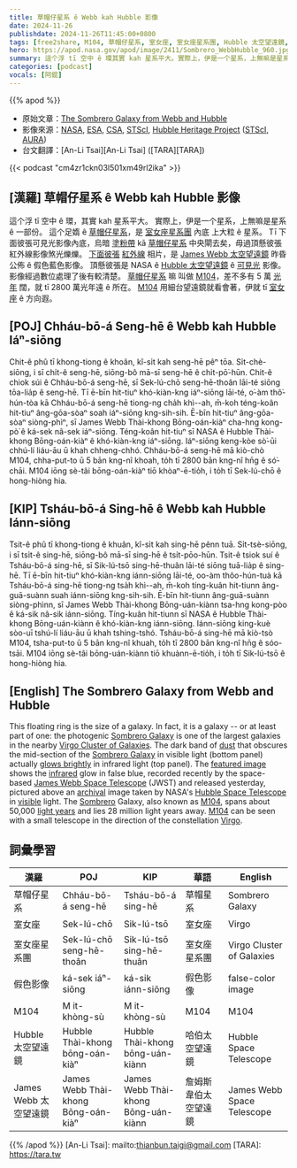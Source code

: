 ```yaml
---
title: 草帽仔星系 ê Webb kah Hubble 影像
date: 2024-11-26
publishdate: 2024-11-26T11:45:00+0800
tags: [free2share, M104, 草帽仔星系, 室女座, 室女座星系團, Hubble 太空望遠鏡, James Webb 太空望遠鏡]
hero: https://apod.nasa.gov/apod/image/2411/Sombrero_WebbHubble_960.jpg
summary: 這个浮 tī 空中 ê 環其實 kah 星系平大。實際上，伊是一个星系，上無嘛是星系 ê 一部份。
categories: [podcast]
vocals: [阿錕]
---
```


{{% apod %}}

- 原始文章：[The Sombrero Galaxy from Webb and Hubble](https://apod.nasa.gov/apod/ap241126.html)
- 影像來源：[NASA](https://www.nasa.gov), [ESA](https://www.esa.int/), [CSA](https://www.asc-csa.gc.ca/eng/), [STScI](https://www.stsci.edu/), [Hubble Heritage Project](https://hubblesite.org/images/hubble-heritage) ([STScI](https://www.stsci.edu/), [AURA](https://www.aura-astronomy.org/))
- 台文翻譯：[An-Li Tsai][An-Li Tsai] ([TARA][TARA])

{{< podcast "cm4zr1ckn03l501xm49rl2ika" >}}

## [漢羅] 草帽仔星系 ê Webb kah Hubble 影像
這个浮 tī 空中 ê 環，其實 kah 星系平大。
實際上，伊是一个星系，上無嘛是星系 ê 一部份。
這个足媠 ê [草帽仔星系][Sombrero Galaxy 1]，是 [室女座星系團][Virgo Cluster of Galaxies] 內底 上大粒 ê 星系。
Tī 下面彼張可見光影像內底，烏暗 [塗粉帶][dust] kā [草帽仔星系][Sombrero Galaxy 2] 中央閘去矣，毋過頂懸彼張紅外線影像煞光爍爍。
[下面彼張][featured image] [紅外線][infrared] 相片，是 [James Webb 太空望遠鏡][James Webb Space Telescope] 昨昏公佈 ê 假色藍色影像。
頂懸彼張是 NASA ê [Hubble 太空望遠鏡][Hubble Space Telescope] ê [可見光][visible] 影像。
影像經過數位處理了後有較清楚。
[草帽仔星系][Sombrero] 嘛 叫做 [M104][M104 1]，差不多有 5 萬 [光年][light years] 闊，就 tī 2800 萬光年遠 ê 所在。
[M104][M104 2]  用細台望遠鏡就看會著，伊就 tī [室女座][Virgo] ê 方向遐。

## [POJ] Chháu-bō-á Seng-hē ê Webb kah Hubble Iáⁿ-siōng
Chit-ê phû tī khong-tiong ê khoân, kî-si̍t kah seng-hē pêⁿ tōa.
Si̍t-chè-siōng, i sī chi̍t-ê seng-hē, siōng-bô mā-sī seng-hē ê chi̍t-pō͘-hūn.
Chit-ê chiok súi ê Chháu-bō-á seng-hē, sī Sek-lú-chō seng-hē-thoân lāi-té siōng tōa-lia̍p ê seng-hē.
Tī ē-bīn hit-tiuⁿ khó-kiàn-kng iáⁿ-siōng lāi-té, o͘-àm thô͘-hún-tòa kā Chháu-bō-á seng-hē tiong-ng cha̍h khì--ah, m̄-koh téng-koân hit-tiuⁿ âng-gōa-sòaⁿ soah iáⁿ-siōng kng-sih-sih.
Ē-bīn hit-tiuⁿ âng-gōa-sòaⁿ siòng-phìⁿ, sī James Webb Thài-khong Bōng-oán-kiàⁿ cha-hng kong-pò͘ ê ká-sek nâ-sek iáⁿ-siōng.
Téng-koân hit-tiuⁿ sī NASA ê Hubble Thài-khong Bōng-oán-kiàⁿ ê khó-kiàn-kng iáⁿ-siōng.
Iáⁿ-siōng keng-kòe sò͘-ūi chhú-lí liáu-āu ū khah chheng-chhó.
Chháu-bō-á seng-hē mā kiò-chò M104, chha-put-to ū 5 bān kng-nî khoah, to̍h tī 2800 bān kng-nî hn̄g ê só͘-chāi.
M104 iōng sè-tâi bōng-oán-kiàⁿ tiō khòaⁿ-ē-tio̍h, i to̍h tī Sek-lú-chō ê hong-hiòng hia.

## [KIP] Tsháu-bō-á Sing-hē ê Webb kah Hubble Iánn-siōng
Tsit-ê phû tī khong-tiong ê khuân, kî-si̍t kah sing-hē pênn tuā.
Si̍t-tsè-siōng, i sī tsi̍t-ê sing-hē, siōng-bô mā-sī sing-hē ê tsi̍t-pōo-hūn.
Tsit-ê tsiok suí ê Tsháu-bō-á sing-hē, sī Sik-lú-tsō sing-hē-thuân lāi-té siōng tuā-lia̍p ê sing-hē.
Tī ē-bīn hit-tiuⁿ khó-kiàn-kng iánn-siōng lāi-té, oo-àm thôo-hún-tuà kā Tsháu-bō-á sing-hē tiong-ng tsa̍h khì--ah, m̄-koh tíng-kuân hit-tiunn âng-guā-suànn suah iánn-siōng kng-sih-sih.
Ē-bīn hit-tiunn âng-guā-suànn siòng-phìnn, sī James Webb Thài-khong Bōng-uán-kiànn tsa-hng kong-pòo ê ká-sik nâ-sik iánn-siōng.
Tíng-kuân hit-tiunn sī NASA ê Hubble Thài-khong Bōng-uán-kiànn ê khó-kiàn-kng iánn-siōng.
Iánn-siōng king-kuè sòo-uī tshú-lí liáu-āu ū khah tshing-tshó.
Tsháu-bō-á sing-hē mā kiò-tsò M104, tsha-put-to ū 5 bān kng-nî khuah, to̍h tī 2800 bān kng-nî hn̄g ê sóo-tsāi.
M104 iōng sè-tâi bōng-uán-kiànn tiō khuànn-ē-tio̍h, i to̍h tī Sik-lú-tsō ê hong-hiòng hia.

## [English] The Sombrero Galaxy from Webb and Hubble
This floating ring is the size of a galaxy.
In fact, it is a galaxy -- or at least part of one: the photogenic [Sombrero Galaxy][Sombrero Galaxy 1] is one of the largest galaxies in the nearby [Virgo Cluster of Galaxies][Virgo Cluster of Galaxies].
The dark band of [dust][dust] that obscures the mid-section of the [Sombrero Galaxy][Sombrero Galaxy 2] in visible light (bottom panel) actually [glows brightly][glows brightly] in infrared light (top panel).
The [featured image][featured image] shows the [infrared][infrared] glow in false blue, recorded recently by the space-based [James Webb Space Telescope][James Webb Space Telescope] (JWST) and released yesterday, pictured above an [archival][archival] image taken by NASA's [Hubble Space Telescope][Hubble Space Telescope] in [visible][visible] light.
The [Sombrero][Sombrero] Galaxy, also known as [M104][M104 1], spans about 50,000 [light years][light years] and lies 28 million light years away.
[M104][M104 2] can be seen with a small telescope in the direction of the constellation [Virgo][Virgo].

## 詞彙學習
|漢羅|POJ|KIP|華語|English|
|-|-|-|-|-|
| 草帽仔星系 | Chháu-bō-á seng-hē | Tsháu-bō-á sing-hē | 草帽星系 | Sombrero Galaxy |
| 室女座 | Sek-lú-chō | Sik-lú-tsō | 室女座 | Virgo |
| 室女座星系團 | Sek-lú-chō seng-hē-thoân | Sik-lú-tsō sing-hē-thuân | 室女座星系團 | Virgo Cluster of Galaxies |
| 假色影像 | ká-sek iáⁿ-siōng | ká-sik iánn-siōng | 假色影像 | false-color image |
| M104 | M it-khòng-sù | M it-khòng-sù | M104 | M104 |
| Hubble 太空望遠鏡 | Hubble Thài-khong bōng-oán-kiàⁿ | Hubble Thài-khong bōng-uán-kiànn | 哈伯太空望遠鏡 | Hubble Space Telescope |
| James Webb 太空望遠鏡 | James Webb Thài-khong Bōng-oán-kiàⁿ | James Webb Thài-khong Bōng-uán-kiànn | 詹姆斯韋伯太空望遠鏡 | James Webb Space Telescope |

{{% /apod %}}
[An-Li Tsai]: mailto:thianbun.taigi@gmail.com
[TARA]: https://tara.tw

[copyright]: https://apod.nasa.gov/apod/fap/lib/about_apod.html#srapply
[License3]: https://creativecommons.org/licenses/by-nc-nd/3.0/
[License2]:https://creativecommons.org/licenses/by-nc-nd/2.0/

[Sombrero Galaxy 1]:http://messier.seds.org/m/m104.html
[Virgo Cluster of Galaxies]:https://apod.nasa.gov/apod/ap050213.html
[dust]:https://apod.nasa.gov/apod/ap030706.html
[Sombrero Galaxy 2]:https://en.wikipedia.org/wiki/Sombrero_galaxy
[glows brightly]:https://www.reddit.com/r/pics/comments/15muzu/set_up_a_security_cam_to_check_up_on_the_cats/#lightbox
[featured image]:https://webbtelescope.org/contents/media/images/2024/137/01JCGMPWZ9NE1M4RHXSAQ36DH6
[infrared]:https://science.nasa.gov/ems/07_infraredwaves
[James Webb Space Telescope]:https://science.nasa.gov/mission/webb/
[archival]:https://apod.nasa.gov/apod/ap220423.html
[Hubble Space Telescope]:https://www.nasa.gov/mission_pages/hubble/about
[visible]:https://science.nasa.gov/ems/09_visiblelight
[Sombrero]:https://en.wikipedia.org/wiki/Sombrero
[M104 1]:http://www.youtube.com/watch?v=GBB2xQe8nMw
[light years]:https://spaceplace.nasa.gov/light-year/
[M104 2]:https://apod.nasa.gov/apod/ap070505.html
[Virgo]:https://en.wikipedia.org/wiki/Virgo_(constellation)

